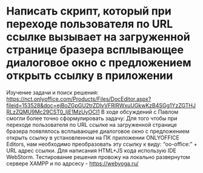 # Написать скрипт, который при переходе пользователя по URL ссылке вызывает на загруженной странице бразера всплывающее диалоговое окно с предложением открыть ссылку в приложении
Изучение задачи и поиск решения: https://nct.onlyoffice.com/Products/Files/DocEditor.aspx?fileid=153528&doc=ejBoZGpGU2trZDlvVFRIRWxuUGkwKzB4SGg1YzZGTHJRLzZQMU9Mc29CST0_IjE1MzUyOCI1
В ходе обсуждений с Павлом смогли более точно сформулировать задачу: Для того чтобы при переходе пользователя по URL ссылке на загруженной странице бразера появлялось всплывающее диалоговое  окно с предложением открыть ссылку в установленном на ПК приложении ONLYOFFICE Editors, нам необходимо преобразовать эту ссылку к виду: “oo-office:” + URL адрес ссылки. 
Для написания HTML+JS кода использую IDE WebStorm.
Тестирование решения провожу на локально развернутом сервере XAMPP и по адрсесу - https://webyoga.ru/ 
